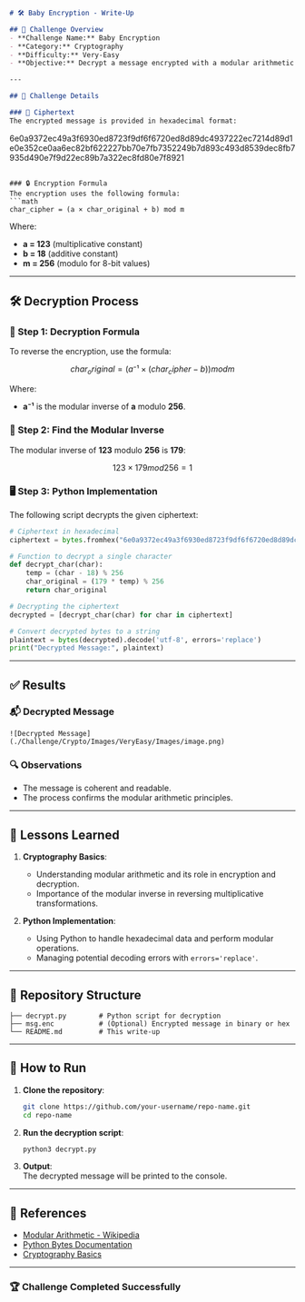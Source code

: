 


```markdown
# 🛠️ Baby Encryption - Write-Up

## 🎯 Challenge Overview
- **Challenge Name:** Baby Encryption  
- **Category:** Cryptography  
- **Difficulty:** Very-Easy
- **Objective:** Decrypt a message encrypted with a modular arithmetic formula.

---

## 🧩 Challenge Details

### 📜 Ciphertext
The encrypted message is provided in hexadecimal format:
```
6e0a9372ec49a3f6930ed8723f9df6f6720ed8d89dc4937222ec7214d89d1e0e352ce0aa6ec82bf622227bb70e7fb7352249b7d893c493d8539dec8fb7935d490e7f9d22ec89b7a322ec8fd80e7f8921
```

### 🔒 Encryption Formula
The encryption uses the following formula:
```math
char_cipher = (a × char_original + b) mod m
```
Where:
- **a = 123** (multiplicative constant)
- **b = 18** (additive constant)
- **m = 256** (modulo for 8-bit values)

---

## 🛠️ Decryption Process

### 🧮 Step 1: Decryption Formula
To reverse the encryption, use the formula:
```math
char_original = (a⁻¹ × (char_cipher - b)) mod m
```
Where:
- **a⁻¹** is the modular inverse of **a** modulo **256**.

### 🔎 Step 2: Find the Modular Inverse
The modular inverse of **123** modulo **256** is **179**:
```math
123 × 179 mod 256 = 1
```

### 🖥️ Step 3: Python Implementation
The following script decrypts the given ciphertext:
```python
# Ciphertext in hexadecimal
ciphertext = bytes.fromhex("6e0a9372ec49a3f6930ed8723f9df6f6720ed8d89dc4937222ec7214d89d1e0e352ce0aa6ec82bf622227bb70e7fb7352249b7d893c493d8539dec8fb7935d490e7f9d22ec89b7a322ec8fd80e7f8921")

# Function to decrypt a single character
def decrypt_char(char):
    temp = (char - 18) % 256
    char_original = (179 * temp) % 256
    return char_original

# Decrypting the ciphertext
decrypted = [decrypt_char(char) for char in ciphertext]

# Convert decrypted bytes to a string
plaintext = bytes(decrypted).decode('utf-8', errors='replace')
print("Decrypted Message:", plaintext)
```

---

## ✅ Results

### 📬 Decrypted Message
```plaintext
![Decrypted Message](./Challenge/Crypto/Images/VeryEasy/Images/image.png)
```

### 🔍 Observations
- The message is coherent and readable.
- The process confirms the modular arithmetic principles.

---

## 🧠 Lessons Learned

1. **Cryptography Basics**:
   - Understanding modular arithmetic and its role in encryption and decryption.
   - Importance of the modular inverse in reversing multiplicative transformations.

2. **Python Implementation**:
   - Using Python to handle hexadecimal data and perform modular operations.
   - Managing potential decoding errors with `errors='replace'`.

---

## 📂 Repository Structure

```
├── decrypt.py        # Python script for decryption
├── msg.enc           # (Optional) Encrypted message in binary or hex
└── README.md         # This write-up
```

---

## 🚀 How to Run

1. **Clone the repository**:
   ```bash
   git clone https://github.com/your-username/repo-name.git
   cd repo-name
   ```

2. **Run the decryption script**:
   ```bash
   python3 decrypt.py
   ```

3. **Output**:  
   The decrypted message will be printed to the console.

---

## 📖 References

- [Modular Arithmetic - Wikipedia](https://en.wikipedia.org/wiki/Modular_arithmetic)
- [Python Bytes Documentation](https://docs.python.org/3/library/stdtypes.html#bytes)
- [Cryptography Basics](https://crypto.stackexchange.com/)

---

### 🏆 Challenge Completed Successfully
```
